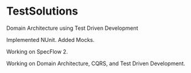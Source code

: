 # TestSolutions
Domain Architecture using Test Driven Development

Implemented NUnit.
Added Mocks.

Working on SpecFlow 2.

Working on Domain Architecture, CQRS, and Test Driven Development.
